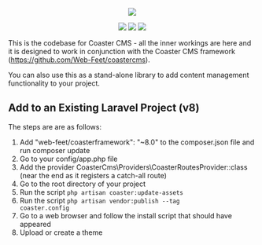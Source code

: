 <p align="center"><img src="https://www.coastercms.org/uploads/images/logo_coaster_github4.jpg"></p>

<p align="center">
  <a href="https://packagist.org/packages/web-feet/coasterframework"><img src="https://poser.pugx.org/web-feet/coasterframework/downloads.svg"></a>
  <a href="https://packagist.org/packages/web-feet/coasterframework"><img src="https://poser.pugx.org/web-feet/coasterframework/version.svg"></a>
  <a href="https://www.gnu.org/licenses/gpl-3.0.en.html"><img src="https://poser.pugx.org/web-feet/coasterframework/license.svg"></a>
</p>

This is the codebase for Coaster CMS - all the inner workings are here and it is designed to work in conjunction with the Coaster CMS framework (https://github.com/Web-Feet/coastercms).

You can also use this as a stand-alone library to add content management functionality to your project.

## Add to an Existing Laravel Project (v8)

The steps are are as follows:

1. Add "web-feet/coasterframework": "~8.0" to the composer.json file and run composer update
2. Go to your config/app.php file
3. Add the provider CoasterCms\Providers\CoasterRoutesProvider::class (near the end as it registers a catch-all route)
5. Go to the root directory of your project
6. Run the script <code>php artisan coaster:update-assets</code>
7. Run the script <code>php artisan vendor:publish --tag coaster.config</code>
8. Go to a web browser and follow the install script that should have appeared
9. Upload or create a theme
